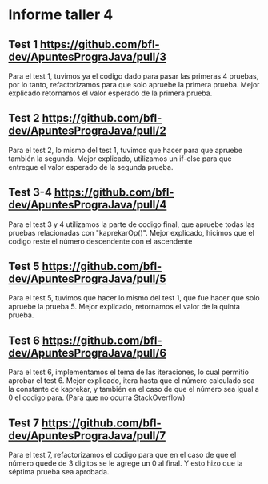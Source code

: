 # Informe taller 4

## Test 1  https://github.com/bfl-dev/ApuntesPrograJava/pull/3
Para el test 1, tuvimos ya el codigo dado para pasar las primeras 4 pruebas, por lo tanto, refactorizamos para que solo apruebe la primera prueba.
Mejor explicado retornamos el valor esperado de la primera prueba.

## Test 2 https://github.com/bfl-dev/ApuntesPrograJava/pull/2
Para el test 2, lo mismo del test 1, tuvimos que hacer para que apruebe también la segunda.
Mejor explicado, utilizamos un if-else para que entregue el valor esperado de la segunda prueba.

## Test 3-4 https://github.com/bfl-dev/ApuntesPrograJava/pull/4
Para el test 3 y 4 utilizamos la parte de codigo final, que apruebe todas las pruebas relacionadas con "kaprekarOp()".
Mejor explicado, hicimos que el codigo reste el número descendente con el ascendente 

## Test 5 https://github.com/bfl-dev/ApuntesPrograJava/pull/5
Para el test 5, tuvimos que hacer lo mismo del test 1, que fue hacer que solo apruebe la prueba 5.
Mejor explicado, retornamos el valor de la quinta prueba.

## Test 6 https://github.com/bfl-dev/ApuntesPrograJava/pull/6
Para el test 6, implementamos el tema de las iteraciones, lo cual permitio aprobar el test 6.
Mejor explicado, itera hasta que el número calculado sea la constante de kaprekar, y también en el caso de que el número sea igual a 0 el codigo para.
(Para que no ocurra StackOverflow)

## Test 7 https://github.com/bfl-dev/ApuntesPrograJava/pull/7
Para el test 7, refactorizamos el codigo para que en el caso de que el número quede de 3 digitos se le agrege un 0 al final.
Y esto hizo que la séptima prueba sea aprobada. 
